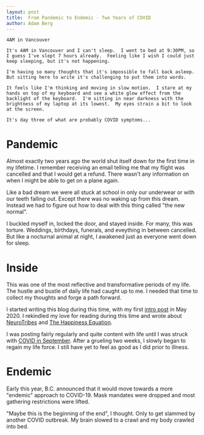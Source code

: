 ```yaml
---
layout: post
title:  From Pandemic to Endemic - Two Years of COVID
author: Adam Berg
---
```


<!--more-->

```
4AM in Vancouver

It's 4AM in Vancouver and I can't sleep.  I went to bed at 9:30PM, so I guess I've slept 7 hours already.  Feeling like I wish I could just keep sleeping, but it's not happening.

I'm having so many thoughts that it's impossible to fall back asleep.  But sitting here to write it's challenging to put them into words.

It feels like I'm thinking and moving in slow motion.  I stare at my hands on top of my keyboard and see a white glow effect from the backlight of the keyboard.  I'm sitting in near darkness with the brightness of my laptop at its lowest.  My eyes strain a bit to look at the screen.

It's day three of what are probably COVID symptoms...
```

# Pandemic

Almost exactly two years ago the world shut itself down for the first time in my lifetime. I remember receiving an email telling me that my flight was cancelled and that I would get a refund.  There wasn't any information on when I might be able to get on a plane again.  

Like a bad dream we were all stuck at school in only our underwear or with our teeth falling out.  Except there was no waking up from this dream.  Instead we had to figure out how to deal with this thing called "the new normal".

I buckled myself in, locked the door, and stayed inside. For many, this was torture.  Weddings, birthdays, funerals, and eveything in between cancelled. But like a nocturnal animal at night, I awakened just as everyone went down for sleep.  

# Inside

This was one of the most reflective and transformative periods of my life.  The hustle and bustle of daily life had caught up to me.  I needed that time to collect my thoughts and forge a path forward.

I started writing this blog during this time, with my first [intro post](https://adam.xyzdigital.com/announcements/x-why-z-digital) in May 2020.  I rekindled my love for reading during this time and wrote about [NeuroTribes](https://adam.xyzdigital.com/arts/books/neurotribes-part-one-autism-as-a-spectrum) and [The Happiness Equation](https://adam.xyzdigital.com/arts/books/the-happiness-equation).

I was posting fairly regularly and quite content with life until I was struck with [COVID in September](https://adam.xyzdigital.com/personal/two-weeks-of-covid).  After a grueling two weeks, I slowly began to regain my life force. I still have yet to feel as good as I did prior to illness.

# Endemic

Early this year, B.C. announced that it would move towards a more "endemic" approach to COVID-19.  Mask mandates were dropped and most gathering restrictions were lifted. 

"Maybe this is the beginning of the end", I thought.  Only to get slammed by another COVID outbreak.  My brain slowed to a crawl and my body crawled into bed.  